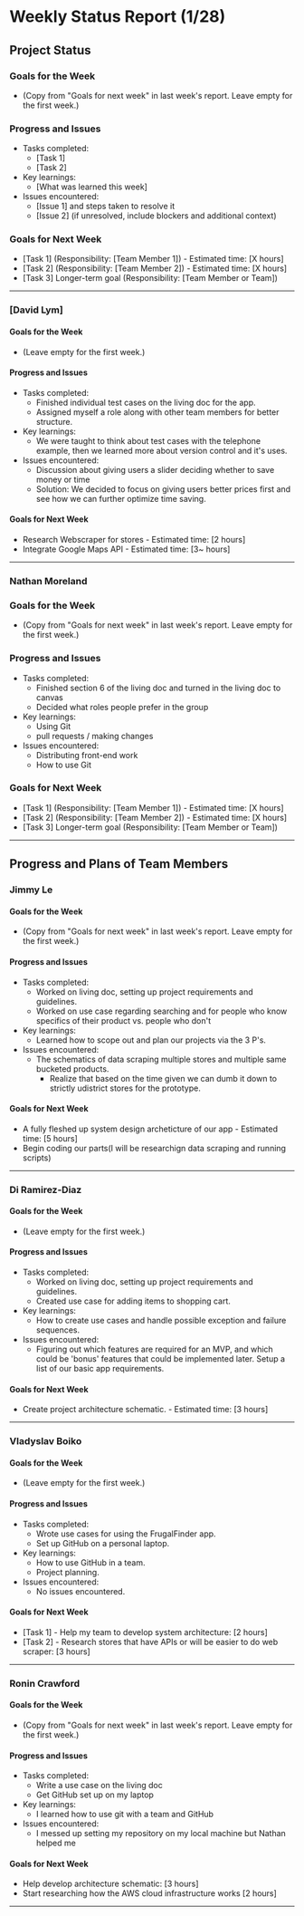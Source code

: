 # Weekly Status Report (1/28)

## Project Status

### Goals for the Week
- (Copy from "Goals for next week" in last week's report. Leave empty for the first week.)

### Progress and Issues
- Tasks completed:
  - [Task 1]
  - [Task 2]
- Key learnings:
  - [What was learned this week]
- Issues encountered:
  - [Issue 1] and steps taken to resolve it
  - [Issue 2] (if unresolved, include blockers and additional context)

### Goals for Next Week
- [Task 1] (Responsibility: [Team Member 1]) - Estimated time: [X hours]
- [Task 2] (Responsibility: [Team Member 2]) - Estimated time: [X hours]
- [Task 3] Longer-term goal (Responsibility: [Team Member or Team])

---

### [David Lym]

#### Goals for the Week
- (Leave empty for the first week.)

#### Progress and Issues
- Tasks completed:
  - Finished individual test cases on the living doc for the app.
  - Assigned myself a role along with other team members for better structure.
- Key learnings:
  - We were taught to think about test cases with the telephone example, then we learned more about version control and it's uses.
- Issues encountered:
  - Discussion about giving users a slider deciding whether to save money or time
  - Solution: We decided to focus on giving users better prices first and see how we can further optimize time saving.

#### Goals for Next Week
- Research Webscraper for stores - Estimated time: [2 hours]
- Integrate Google Maps API - Estimated time: [3~ hours]

---

### Nathan Moreland

### Goals for the Week
- (Copy from "Goals for next week" in last week's report. Leave empty for the first week.)

### Progress and Issues
- Tasks completed:
  - Finished section 6 of the living doc and turned in the living doc to canvas
  - Decided what roles people prefer in the group
- Key learnings:
  - Using Git
  - pull requests / making changes
- Issues encountered:
  - Distributing front-end work
  - How to use Git

### Goals for Next Week
- [Task 1] (Responsibility: [Team Member 1]) - Estimated time: [X hours]
- [Task 2] (Responsibility: [Team Member 2]) - Estimated time: [X hours]
- [Task 3] Longer-term goal (Responsibility: [Team Member or Team])

---

## Progress and Plans of Team Members

### Jimmy Le

#### Goals for the Week
- (Copy from "Goals for next week" in last week's report. Leave empty for the first week.)

#### Progress and Issues
- Tasks completed:
  - Worked on living doc, setting up project requirements and guidelines.
  - Worked on use case regarding searching and for people who know specifics of their product vs. people who don't
- Key learnings:
  - Learned how to scope out and plan our projects via the 3 P's.
- Issues encountered:
  - The schematics of data scraping multiple stores and multiple same bucketed products.
    - Realize that based on the time given we can dumb it down to strictly udistrict stores for the prototype.

#### Goals for Next Week
- A fully fleshed up system design archeticture of our app - Estimated time: [5 hours]
- Begin coding our parts(I will be researchign data scraping and running scripts)

---

### Di Ramirez-Diaz

#### Goals for the Week
- (Leave empty for the first week.)

#### Progress and Issues
- Tasks completed:
  - Worked on living doc, setting up project requirements and guidelines.
  - Created use case for adding items to shopping cart.
- Key learnings:
  - How to create use cases and handle possible exception and failure sequences.
- Issues encountered:
  - Figuring out which features are required for an MVP, and which could be 'bonus' features that could be implemented later. Setup a list of our basic app requirements.

#### Goals for Next Week
- Create project architecture schematic. - Estimated time: [3 hours]

---
### Vladyslav Boiko

#### Goals for the Week
- (Leave empty for the first week.)

#### Progress and Issues
- Tasks completed:
  - Wrote use cases for using the FrugalFinder app.
  - Set up GitHub on a personal laptop.
- Key learnings:
  - How to use GitHub in a team.
  - Project planning.
- Issues encountered:
  - No issues encountered.

#### Goals for Next Week
- [Task 1] - Help my team to develop system architecture: [2 hours]
- [Task 2] - Research stores that have APIs or will be easier to do web scraper: [3 hours]

---
### Ronin Crawford

#### Goals for the Week
- (Copy from "Goals for next week" in last week's report. Leave empty for the first week.)

#### Progress and Issues
- Tasks completed:
  - Write a use case on the living doc
  - Get GitHub set up on my laptop
- Key learnings:
  - I learned how to use git with a team and GitHub
- Issues encountered:
  - I messed up setting my repository on my local machine but Nathan helped me

#### Goals for Next Week
- Help develop architecture schematic: [3 hours]
- Start researching how the AWS cloud infrastructure works [2 hours]

---